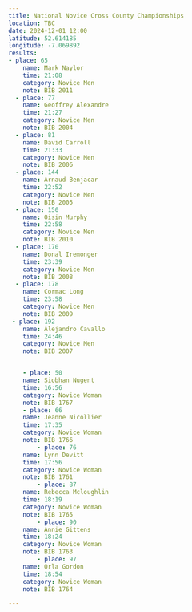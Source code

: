```yaml
---
title: National Novice Cross County Championships
location: TBC
date: 2024-12-01 12:00
latitude: 52.614185
longitude: -7.069892
results: 
- place: 65
    name: Mark Naylor
    time: 21:08
    category: Novice Men
    note: BIB 2011
  - place: 77
    name: Geoffrey Alexandre
    time: 21:27
    category: Novice Men
    note: BIB 2004
  - place: 81
    name: David Carroll
    time: 21:33
    category: Novice Men
    note: BIB 2006
  - place: 144
    name: Arnaud Benjacar
    time: 22:52
    category: Novice Men
    note: BIB 2005
  - place: 150
    name: Oisin Murphy
    time: 22:58
    category: Novice Men
    note: BIB 2010
  - place: 170
    name: Donal Iremonger
    time: 23:39
    category: Novice Men
    note: BIB 2008
  - place: 178
    name: Cormac Long
    time: 23:58
    category: Novice Men
    note: BIB 2009
 - place: 192
    name: Alejandro Cavallo
    time: 24:46
    category: Novice Men
    note: BIB 2007


    - place: 50
    name: Siobhan Nugent
    time: 16:56
    category: Novice Woman
    note: BIB 1767
    - place: 66
    name: Jeanne Nicollier
    time: 17:35
    category: Novice Woman
    note: BIB 1766
        - place: 76
    name: Lynn Devitt
    time: 17:56
    category: Novice Woman
    note: BIB 1761
        - place: 87
    name: Rebecca Mcloughlin
    time: 18:19
    category: Novice Woman
    note: BIB 1765
        - place: 90
    name: Annie Gittens
    time: 18:24
    category: Novice Woman
    note: BIB 1763
        - place: 97
    name: Orla Gordon
    time: 18:54
    category: Novice Woman
    note: BIB 1764

---
```

